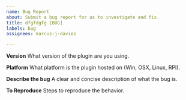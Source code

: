 ```yaml
---
name: Bug Report
about: Submit a bug report for us to investigate and fix.
title: dfgfdgfg [BUG]
labels: bug
assignees: marcus-j-davies

---
```


**Version**
What version of the plugin are you using.

**Platform**
What platform is the plugin hosted on (Win, OSX, Linux, RPI).

**Describe the bug**
A clear and concise description of what the bug is.

**To Reproduce**
Steps to reproduce the behavior.
